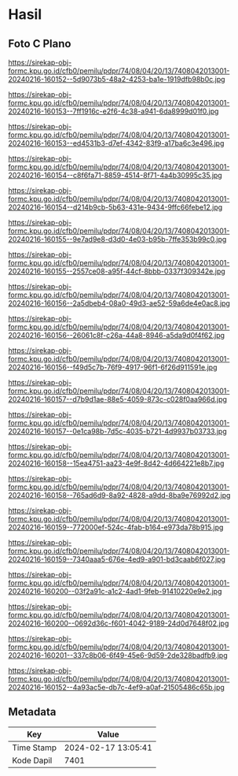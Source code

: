 # Hasil

## Foto C Plano

https://sirekap-obj-formc.kpu.go.id/cfb0/pemilu/pdpr/74/08/04/20/13/7408042013001-20240216-160152--5d9073b5-48a2-4253-ba1e-1919dfb98b0c.jpg

https://sirekap-obj-formc.kpu.go.id/cfb0/pemilu/pdpr/74/08/04/20/13/7408042013001-20240216-160153--7ff1916c-e2f6-4c38-a941-6da8999d01f0.jpg

https://sirekap-obj-formc.kpu.go.id/cfb0/pemilu/pdpr/74/08/04/20/13/7408042013001-20240216-160153--ed4531b3-d7ef-4342-83f9-a17ba6c3e496.jpg

https://sirekap-obj-formc.kpu.go.id/cfb0/pemilu/pdpr/74/08/04/20/13/7408042013001-20240216-160154--c8f6fa71-8859-4514-8f71-4a4b30995c35.jpg

https://sirekap-obj-formc.kpu.go.id/cfb0/pemilu/pdpr/74/08/04/20/13/7408042013001-20240216-160154--d214b9cb-5b63-431e-9434-9ffc66febe12.jpg

https://sirekap-obj-formc.kpu.go.id/cfb0/pemilu/pdpr/74/08/04/20/13/7408042013001-20240216-160155--9e7ad9e8-d3d0-4e03-b95b-7ffe353b99c0.jpg

https://sirekap-obj-formc.kpu.go.id/cfb0/pemilu/pdpr/74/08/04/20/13/7408042013001-20240216-160155--2557ce08-a95f-44cf-8bbb-0337f309342e.jpg

https://sirekap-obj-formc.kpu.go.id/cfb0/pemilu/pdpr/74/08/04/20/13/7408042013001-20240216-160156--2a5dbeb4-08a0-49d3-ae52-59a6de4e0ac8.jpg

https://sirekap-obj-formc.kpu.go.id/cfb0/pemilu/pdpr/74/08/04/20/13/7408042013001-20240216-160156--26061c8f-c26a-44a8-8946-a5da9d0f4f62.jpg

https://sirekap-obj-formc.kpu.go.id/cfb0/pemilu/pdpr/74/08/04/20/13/7408042013001-20240216-160156--f49d5c7b-76f9-4917-96f1-6f26d911591e.jpg

https://sirekap-obj-formc.kpu.go.id/cfb0/pemilu/pdpr/74/08/04/20/13/7408042013001-20240216-160157--d7b9d1ae-88e5-4059-873c-c028f0aa966d.jpg

https://sirekap-obj-formc.kpu.go.id/cfb0/pemilu/pdpr/74/08/04/20/13/7408042013001-20240216-160157--0e1ca98b-7d5c-4035-b721-4d9937b03733.jpg

https://sirekap-obj-formc.kpu.go.id/cfb0/pemilu/pdpr/74/08/04/20/13/7408042013001-20240216-160158--15ea4751-aa23-4e9f-8d42-4d664221e8b7.jpg

https://sirekap-obj-formc.kpu.go.id/cfb0/pemilu/pdpr/74/08/04/20/13/7408042013001-20240216-160158--765ad6d9-8a92-4828-a9dd-8ba9e76992d2.jpg

https://sirekap-obj-formc.kpu.go.id/cfb0/pemilu/pdpr/74/08/04/20/13/7408042013001-20240216-160159--772000ef-524c-4fab-b164-e973da78b915.jpg

https://sirekap-obj-formc.kpu.go.id/cfb0/pemilu/pdpr/74/08/04/20/13/7408042013001-20240216-160159--7340aaa5-676e-4ed9-a901-bd3caab6f027.jpg

https://sirekap-obj-formc.kpu.go.id/cfb0/pemilu/pdpr/74/08/04/20/13/7408042013001-20240216-160200--03f2a91c-a1c2-4ad1-9feb-91410220e9e2.jpg

https://sirekap-obj-formc.kpu.go.id/cfb0/pemilu/pdpr/74/08/04/20/13/7408042013001-20240216-160200--0692d36c-f601-4042-9189-24d0d7648f02.jpg

https://sirekap-obj-formc.kpu.go.id/cfb0/pemilu/pdpr/74/08/04/20/13/7408042013001-20240216-160201--337c8b06-6f49-45e6-9d59-2de328badfb9.jpg

https://sirekap-obj-formc.kpu.go.id/cfb0/pemilu/pdpr/74/08/04/20/13/7408042013001-20240216-160152--4a93ac5e-db7c-4ef9-a0af-21505486c65b.jpg


## Metadata

| Key        | Value               |
| ---------- | ------------------- |
| Time Stamp | 2024-02-17 13:05:41 |
| Kode Dapil | 7401                |



